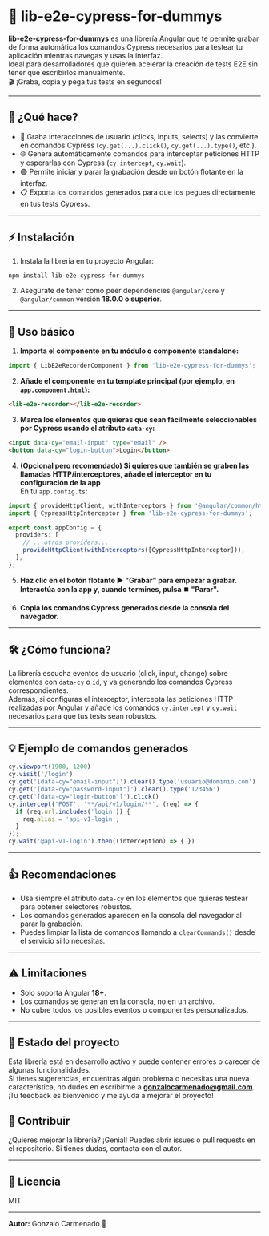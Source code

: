# 🚀 lib-e2e-cypress-for-dummys

**lib-e2e-cypress-for-dummys** es una librería Angular que te permite grabar de forma automática los comandos Cypress necesarios para testear tu aplicación mientras navegas y usas la interfaz.  
Ideal para desarrolladores que quieren acelerar la creación de tests E2E sin tener que escribirlos manualmente.  
🎬 ¡Graba, copia y pega tus tests en segundos!

---

## 🧐 ¿Qué hace?

- 🎥 Graba interacciones de usuario (clicks, inputs, selects) y las convierte en comandos Cypress (`cy.get(...).click()`, `cy.get(...).type()`, etc.).
- 🌐 Genera automáticamente comandos para interceptar peticiones HTTP y esperarlas con Cypress (`cy.intercept`, `cy.wait`).
- 🟢 Permite iniciar y parar la grabación desde un botón flotante en la interfaz.
- 📋 Exporta los comandos generados para que los pegues directamente en tus tests Cypress.

---

## ⚡ Instalación

1. Instala la librería en tu proyecto Angular:

```bash
npm install lib-e2e-cypress-for-dummys
```

2. Asegúrate de tener como peer dependencies `@angular/core` y `@angular/common` versión **18.0.0 o superior**.

---

## 🚦 Uso básico

1. **Importa el componente en tu módulo o componente standalone:**

```ts
import { LibE2eRecorderComponent } from 'lib-e2e-cypress-for-dummys';
```

2. **Añade el componente en tu template principal (por ejemplo, en `app.component.html`):**

```html
<lib-e2e-recorder></lib-e2e-recorder>
```

3. **Marca los elementos que quieras que sean fácilmente seleccionables por Cypress usando el atributo `data-cy`:**

```html
<input data-cy="email-input" type="email" />
<button data-cy="login-button">Login</button>
```

4. **(Opcional pero recomendado) Si quieres que también se graben las llamadas HTTP/interceptores, añade el interceptor en tu configuración de la app**  
   En tu `app.config.ts`:

```typescript
import { provideHttpClient, withInterceptors } from '@angular/common/http';
import { CypressHttpInterceptor } from 'lib-e2e-cypress-for-dummys';

export const appConfig = {
  providers: [
    // ...otros providers...
    provideHttpClient(withInterceptors([CypressHttpInterceptor])),
  ],
};
```

5. **Haz clic en el botón flotante ▶️ "Grabar" para empezar a grabar. Interactúa con la app y, cuando termines, pulsa ⏹️ "Parar".**

6. **Copia los comandos Cypress generados desde la consola del navegador.**

---

## 🛠️ ¿Cómo funciona?

La librería escucha eventos de usuario (click, input, change) sobre elementos con `data-cy` o `id`, y va generando los comandos Cypress correspondientes.  
Además, si configuras el interceptor, intercepta las peticiones HTTP realizadas por Angular y añade los comandos `cy.intercept` y `cy.wait` necesarios para que tus tests sean robustos.

---

## 💡 Ejemplo de comandos generados

```js
cy.viewport(1900, 1200)
cy.visit('/login')
cy.get('[data-cy="email-input"]').clear().type('usuario@dominio.com')
cy.get('[data-cy="password-input"]').clear().type('123456')
cy.get('[data-cy="login-button"]').click()
cy.intercept('POST', '**/api/v1/login/**', (req) => {
  if (req.url.includes('login')) {
    req.alias = 'api-v1-login';
  }
});
cy.wait('@api-v1-login').then((interception) => { })
```

---

## 👍 Recomendaciones

- Usa siempre el atributo `data-cy` en los elementos que quieras testear para obtener selectores robustos.
- Los comandos generados aparecen en la consola del navegador al parar la grabación.
- Puedes limpiar la lista de comandos llamando a `clearCommands()` desde el servicio si lo necesitas.

---

## ⚠️ Limitaciones

- Solo soporta Angular **18+**.
- Los comandos se generan en la consola, no en un archivo.
- No cubre todos los posibles eventos o componentes personalizados.

---

## 🚧 Estado del proyecto

Esta librería está en desarrollo activo y puede contener errores o carecer de algunas funcionalidades.  
Si tienes sugerencias, encuentras algún problema o necesitas una nueva característica, no dudes en escribirme a **gonzalocarmenado@gmail.com**. ¡Tu feedback es bienvenido y me ayuda a mejorar el proyecto!

## 🤝 Contribuir

¿Quieres mejorar la librería? ¡Genial! Puedes abrir issues o pull requests en el repositorio. Si tienes dudas, contacta con el autor.

---

## 📄 Licencia

MIT

---

**Autor:** Gonzalo Carmenado 🚀
